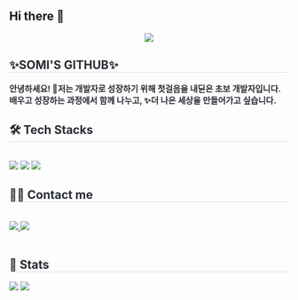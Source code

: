## Hi there 👋

<!--
**somi0605/somi0605** is a ✨ _special_ ✨ repository because its `README.md` (this file) appears on your GitHub profile.

Here are some ideas to get you started:

- 🔭 I’m currently working on ...
- 🌱 I’m currently learning ...
- 👯 I’m looking to collaborate on ...
- 🤔 I’m looking for help with ...
- 💬 Ask me about ...
- 📫 How to reach me: ...
- 😄 Pronouns: ...
- ⚡ Fun fact: ...
-->

<div align= "center">
    <img src="https://capsule-render.vercel.app/api?type=egg&color=0:51a3a9,100:aff8ec&height=180&text=WELCOME%20TO%20MY%20WORLD&animation=twinkling&fontColor=e4eceb&fontSize=50" />
    </div>
    <div style="text-align: left;"> 
    <h2 style="border-bottom: 1px solid #d8dee4; color: #282d33;"> ✨SOMI'S GITHUB✨ </h2>  
    <div style="font-weight: 700; font-size: 15px; text-align: left; color: #282d33;"> 안녕하세요! 🌱</li></li>저는 개발자로 성장하기 위해 첫걸음을 내딛은 초보 개발자입니다. </li></li>배우고 성장하는 과정에서 함께 나누고, ✨더 나은 세상을 만들어가고 싶습니다. </div> 
    </div>
    <div style="text-align: left;">
    <h2 style="border-bottom: 1px solid #d8dee4; color: #282d33;"> 🛠️ Tech Stacks </h2> <br> 
    <div style="margin: ; text-align: left;" "text-align: left;"> <img src="https://img.shields.io/badge/Github-181717?style=flat&logo=Github&logoColor=white">
          <img src="https://img.shields.io/badge/Git-F05032?style=flat&logo=Git&logoColor=white">
          <img src="https://img.shields.io/badge/Python-3776AB?style=flat&logo=Python&logoColor=white">
          </div>
    </div>
    <div style="text-align: left;">
    <h2 style="border-bottom: 1px solid #d8dee4; color: #282d33;"> 🧑‍💻 Contact me </h2> <br> 
    <div style="text-align: left;"> <a href=ttps://www.instagram.com/cowme_life> <img src="https://img.shields.io/badge/Instagram-E4405F?style=flat&logo=Instagram&logoColor=white&link=ttps://www.instagram.com/cowme_life"> </a>
         <a href=mailto:somi0605@gmail.com> <img src="https://img.shields.io/badge/Gmail-EA4335?style=flat&logo=Gmail&logoColor=white&link=mailto:somi0605@gmail.com"> </a>
          </div>  <br> 
    <div style="text-align: left;">  </div> 
    </div>
    <div style="text-align: left;"> 
    <h2 style="border-bottom: 1px solid #d8dee4; color: #282d33;"> 🏅 Stats </h2> <div style="text-align: left;"> <img src="https://github-readme-stats.vercel.app/api?username=somi0605&bg_color=60,daea8a,5399f3&title_color=014874&text_color=014874"
         /> <img src="https://github-readme-stats.vercel.app/api/top-langs/?username=somi0605&layout=compact&bg_color=60,daea8a,5399f3&title_color=014874&text_color=014874"
           /> </div> 
    </div>
    

